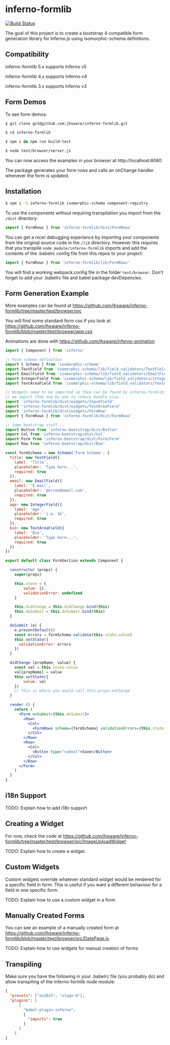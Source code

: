 # inferno-formlib
[![Build Status](https://travis-ci.org/jhsware/inferno-formlib.svg?branch=v0.2.24)](https://travis-ci.org/jhsware/inferno-formlib)

The goal of this project is to create a bootstrap 4 compatible form generation library for Inferno.js using isomorphic-schema definitions.

## Compatibility
inferno-formlib 5.x supports Inferno v5

inferno-formlib 4.x supports Inferno v4

inferno-formlib 3.x supports Inferno v3

## Form Demos

To see form demos:

```sh
$ git clone git@github.com:jhsware/inferno-formlib.git

$ cd inferno-formlib

$ npm i && npm run build-test

$ node test/browser/server.js
``` 

You can now access the examples in your browser at http://localhost:8080

The package generates your form rows and calls an onChange handler whenever the form is updated.

## Installation

```sh
$ npm i -S inferno-formlib isomorphic-schema component-registry
```

To use the components without requiring transpilation you import from the `/dist` directory:

```JavaScript
import { FormRows } from 'inferno-formlib/dist/FormRows'
```
 
You can get a nicer debugging experience by importing your components from the original source code in the `/lib` directory. However this requires that you transpile `node_module/inferno-formlib` imports and add the contents of the .babelrc config file from this repos to your project:

```JavaScript
import { FormRows } from 'inferno-formlib/lib/FormRows'
```

You will find a working webpack.config file in the folder `test/browser`. Don't forget to add your .babelrc
file and babel package devDepencies.

## Form Generation Example
More examples can be found at https://github.com/jhsware/inferno-formlib/tree/master/test/browser/src

You will find some standard form css if you look at https://github.com/jhsware/inferno-formlib/blob/master/test/browser/app.css

Animations are done with https://github.com/jhsware/inferno-animation

```jsx
import { Component } from 'inferno'

// Form schema definition
import { Schema } from 'isomorphic-schema'
import TextField from 'isomorphic-schema/lib/field_validators/TextField'
import EmailField from 'isomorphic-schema/lib/field_validators/EmailField'
import IntegerField from 'isomorphic-schema/lib/field_validators/IntegerField'
import TextAreaField from 'isomorphic-schema/lib/field_validators/TextAreaField'

// Widgets need to be imported so they can be found by inferno-formlib
// we import them one-by-one to reduce bundle size.
import 'inferno-formlib/dist/widgets/InputField'
import 'inferno-formlib/dist/widgets/TextAreaField'
import 'inferno-formlib/dist/widgets/FormRow'
import { FormRows } from 'inferno-formlib/dist/FormRows'

// Some bootstrap stuff...
import Button from 'inferno-bootstrap/dist/Button'
import Col from 'inferno-bootstrap/dist/Col'
import Form from 'inferno-bootstrap/dist/Form/Form'
import Row from 'inferno-bootstrap/dist/Row'

const formSchema = new Schema('Form Schema', {
  title: new TextField({
    label: 'Title',
    placeholder: 'Type here...',
    required: true
  }),
  email: new EmailField({
    label: 'E-mail',
    placeholder: 'person@email.com',
    required: true
  }),
  age: new IntegerField({
    label: 'Age',
    placeholder: 'i.e. 16',
    required: true
  }),
  bio: new TextAreaField({
    label: 'Bio',
    placeholder: 'Type here...',
    required: true
  })
})

export default class FormSection extends Component {

  constructor (props) {
    super(props)

    this.state = {
        value: {},
        validationError: undefined
    }

    this.didChange = this.didChange.bind(this)
    this.doSubmit = this.doSubmit.bind(this)
  }

  doSubmit (e) {
    e.preventDefault()
    const errors = formSchema.validate(this.state.value)
    this.setState({
      validationError: errors
    })
  }

  didChange (propName, value) {
    const val = this.state.value
    val[propName] = value
    this.setState({
        value: val
    })
    // This is where you would call this.props.onChange
  }

  render () {
    return (
      <Form onSubmit={this.doSubmit}>
        <Row>
          <Col>
            <FormRows schema={formSchema} validationErrors={this.state.validationError} value={this.state.value} onChange={this.didChange} />
          </Col>
        </Row>
        <Row>
          <Col>
            <Button type="submit">Save</Button>
          </Col>
        </Row>
      </Form>
    )
  }
}
```

## i18n Support
TODO: Explain how to add i18n support

## Creating a Widget
For now, check the code at https://github.com/jhsware/inferno-formlib/tree/master/test/browser/src/ImageUploadWidget

TODO: Explain how to create a widget.

## Custom Widgets
Custom widgets override whatever standard widget would be rendered for a specific field in form. This is useful
if you want a different behaviour for a field in one specific form.

TODO: Explain how to use a custom widget in a form

## Manually Created Forms
You can see an example of a manually created form at https://github.com/jhsware/inferno-formlib/blob/master/test/browser/src/DatePage.js

TODO: Explain how to use widgets for manual creation of forms

## Transpiling
Make sure you have the following in your .babelrc file (you probably do) and allow transpiling of the inferno-formlib node module:

```json
{
  "presets": ["es2015", "stage-0"],
  "plugins": [
      [
        "babel-plugin-inferno",
        {
          "imports": true
        }
      ]
    ]
}
```
